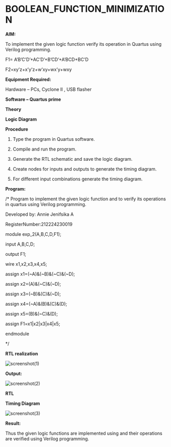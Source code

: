 # BOOLEAN_FUNCTION_MINIMIZATION

**AIM:**

To implement the given logic function verify its operation in Quartus using Verilog programming.

F1= A’B’C’D’+AC’D’+B’CD’+A’BCD+BC’D 

F2=xy’z+x’y’z+w’xy+wx’y+wxy

**Equipment Required:**

Hardware – PCs, Cyclone II , USB flasher

**Software – Quartus prime**

**Theory**

**Logic Diagram**

**Procedure**

1.	Type the program in Quartus software.

2.	Compile and run the program.

3.	Generate the RTL schematic and save the logic diagram.

4.	Create nodes for inputs and outputs to generate the timing diagram.

5.	For different input combinations generate the timing diagram.


**Program:**

/* Program to implement the given logic function and to verify its operations in quartus using Verilog programming. 

Developed by: Annie Jenifsika A

RegisterNumber:212224230019

module exp_2(A,B,C,D,F1);
 
 input A,B,C,D;
 
 output F1;
 
 wire x1,x2,x3,x4,x5;
 
 assign x1=(~A)&(~B)&(~C)&(~D);
 
 assign x2=(A)&(~C)&(~D);
 
 assign x3=(~B)&(C)&(~D);
 
 assign x4=(~A)&(B)&(C)&(D);
 
 assign x5=(B)&(~C)&(D);
 
 assign F1=x1|x2|x3|x4|x5;
 
 endmodule

*/



**RTL realization**

![screenshot(1)](https://github.com/user-attachments/assets/69050508-57ce-4e1a-82aa-c7864c26e4bc)


**Output:**

![screenshot(2)](https://github.com/user-attachments/assets/43304971-04b9-409f-9834-2bdcf6a98bf6)


**RTL**

**Timing Diagram**

![screenshot(3)](https://github.com/user-attachments/assets/f2b69ab2-bb9d-4716-b9f3-3192dec5ac52)


**Result:**

Thus the given logic functions are implemented using and their operations are verified using Verilog programming.

